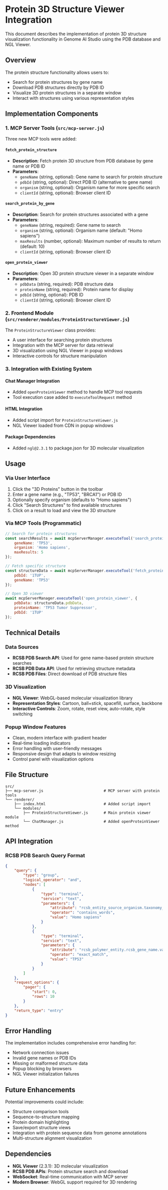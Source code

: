 # Protein 3D Structure Viewer Integration

This document describes the implementation of protein 3D structure visualization functionality in Genome AI Studio using the PDB database and NGL Viewer.

## Overview

The protein structure functionality allows users to:
- Search for protein structures by gene name
- Download PDB structures directly by PDB ID
- Visualize 3D protein structures in a separate window
- Interact with structures using various representation styles

## Implementation Components

### 1. MCP Server Tools (`src/mcp-server.js`)

Three new MCP tools were added:

#### `fetch_protein_structure`
- **Description**: Fetch protein 3D structure from PDB database by gene name or PDB ID
- **Parameters**:
  - `geneName` (string, optional): Gene name to search for protein structure
  - `pdbId` (string, optional): Direct PDB ID (alternative to gene name)
  - `organism` (string, optional): Organism name for more specific search
  - `clientId` (string, optional): Browser client ID

#### `search_protein_by_gene`
- **Description**: Search for protein structures associated with a gene
- **Parameters**:
  - `geneName` (string, required): Gene name to search
  - `organism` (string, optional): Organism name (default: "Homo sapiens")
  - `maxResults` (number, optional): Maximum number of results to return (default: 10)
  - `clientId` (string, optional): Browser client ID

#### `open_protein_viewer`
- **Description**: Open 3D protein structure viewer in a separate window
- **Parameters**:
  - `pdbData` (string, required): PDB structure data
  - `proteinName` (string, required): Protein name for display
  - `pdbId` (string, optional): PDB ID
  - `clientId` (string, optional): Browser client ID

### 2. Frontend Module (`src/renderer/modules/ProteinStructureViewer.js`)

The `ProteinStructureViewer` class provides:
- A user interface for searching protein structures
- Integration with the MCP server for data retrieval
- 3D visualization using NGL Viewer in popup windows
- Interactive controls for structure manipulation

### 3. Integration with Existing System

#### Chat Manager Integration
- Added `openProteinViewer` method to handle MCP tool requests
- Tool execution case added to `executeToolRequest` method

#### HTML Integration
- Added script import for `ProteinStructureViewer.js`
- NGL Viewer loaded from CDN in popup windows

#### Package Dependencies
- Added `ngl@2.3.1` to package.json for 3D molecular visualization

## Usage

### Via User Interface
1. Click the "3D Proteins" button in the toolbar
2. Enter a gene name (e.g., "TP53", "BRCA1") or PDB ID
3. Optionally specify organism (defaults to "Homo sapiens")
4. Click "Search Structures" to find available structures
5. Click on a result to load and view the 3D structure

### Via MCP Tools (Programmatic)
```javascript
// Search for protein structures
const searchResults = await mcpServerManager.executeTool('search_protein_by_gene', {
    geneName: 'TP53',
    organism: 'Homo sapiens',
    maxResults: 5
});

// Fetch specific structure
const structureData = await mcpServerManager.executeTool('fetch_protein_structure', {
    pdbId: '1TUP',
    geneName: 'TP53'
});

// Open 3D viewer
await mcpServerManager.executeTool('open_protein_viewer', {
    pdbData: structureData.pdbData,
    proteinName: 'TP53 Tumor Suppressor',
    pdbId: '1TUP'
});
```

## Technical Details

### Data Sources
- **RCSB PDB Search API**: Used for gene name-based protein structure searches
- **RCSB PDB Data API**: Used for retrieving structure metadata
- **RCSB PDB Files**: Direct download of PDB structure files

### 3D Visualization
- **NGL Viewer**: WebGL-based molecular visualization library
- **Representation Styles**: Cartoon, ball+stick, spacefill, surface, backbone
- **Interactive Controls**: Zoom, rotate, reset view, auto-rotate, style switching

### Popup Window Features
- Clean, modern interface with gradient header
- Real-time loading indicators
- Error handling with user-friendly messages
- Responsive design that adapts to window resizing
- Control panel with visualization options

## File Structure

```
src/
├── mcp-server.js                           # MCP server with protein tools
└── renderer/
    ├── index.html                          # Added script import
    └── modules/
        ├── ProteinStructureViewer.js       # Main protein viewer module
        └── ChatManager.js                  # Added openProteinViewer method
```

## API Integration

### RCSB PDB Search Query Format
```json
{
    "query": {
        "type": "group",
        "logical_operator": "and",
        "nodes": [
            {
                "type": "terminal",
                "service": "text",
                "parameters": {
                    "attribute": "rcsb_entity_source_organism.taxonomy_lineage.name",
                    "operator": "contains_words",
                    "value": "Homo sapiens"
                }
            },
            {
                "type": "terminal",
                "service": "text",
                "parameters": {
                    "attribute": "rcsb_polymer_entity.rcsb_gene_name.value",
                    "operator": "exact_match",
                    "value": "TP53"
                }
            }
        ]
    },
    "request_options": {
        "pager": {
            "start": 0,
            "rows": 10
        }
    },
    "return_type": "entry"
}
```

## Error Handling

The implementation includes comprehensive error handling for:
- Network connection issues
- Invalid gene names or PDB IDs
- Missing or malformed structure data
- Popup blocking by browsers
- NGL Viewer initialization failures

## Future Enhancements

Potential improvements could include:
- Structure comparison tools
- Sequence-to-structure mapping
- Protein domain highlighting
- Save/export structure views
- Integration with protein sequence data from genome annotations
- Multi-structure alignment visualization

## Dependencies

- **NGL Viewer** (2.3.1): 3D molecular visualization
- **RCSB PDB APIs**: Protein structure search and download
- **WebSocket**: Real-time communication with MCP server
- **Modern Browser**: WebGL support required for 3D rendering 